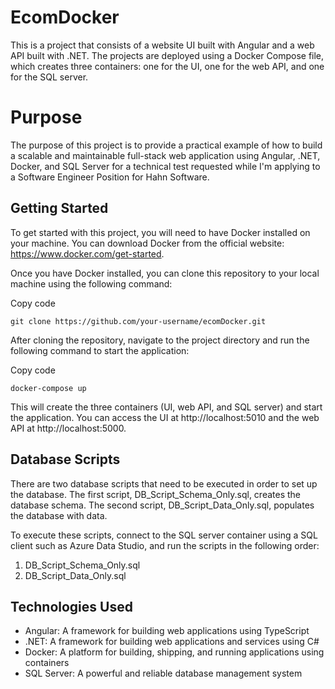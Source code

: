 # EcomDocker
This is a project that consists of a website UI built with Angular and a web API built with .NET. The projects are deployed using a Docker Compose file, which creates three containers: one for the UI, one for the web API, and one for the SQL server.

# Purpose

The purpose of this project is to provide a practical example of how to build a scalable and maintainable full-stack web application using Angular, .NET, Docker, and SQL Server for a technical test requested while I'm applying to a Software Engineer Position for Hahn Software. 

## Getting Started
To get started with this project, you will need to have Docker installed on your machine. You can download Docker from the official website: https://www.docker.com/get-started.

Once you have Docker installed, you can clone this repository to your local machine using the following command:

Copy code
```
git clone https://github.com/your-username/ecomDocker.git
```
After cloning the repository, navigate to the project directory and run the following command to start the application:

Copy code
```
docker-compose up
```
This will create the three containers (UI, web API, and SQL server) and start the application. You can access the UI at http://localhost:5010 and the web API at http://localhost:5000.

## Database Scripts

There are two database scripts that need to be executed in order to set up the database. The first script, DB_Script_Schema_Only.sql, creates the database schema. The second script, DB_Script_Data_Only.sql, populates the database with data.

To execute these scripts, connect to the SQL server container using a SQL client such as Azure Data Studio, and run the scripts in the following order:

1. DB_Script_Schema_Only.sql
2. DB_Script_Data_Only.sql

## Technologies Used

- Angular: A framework for building web applications using TypeScript
- .NET: A framework for building web applications and services using C#
- Docker: A platform for building, shipping, and running applications using containers
- SQL Server: A powerful and reliable database management system